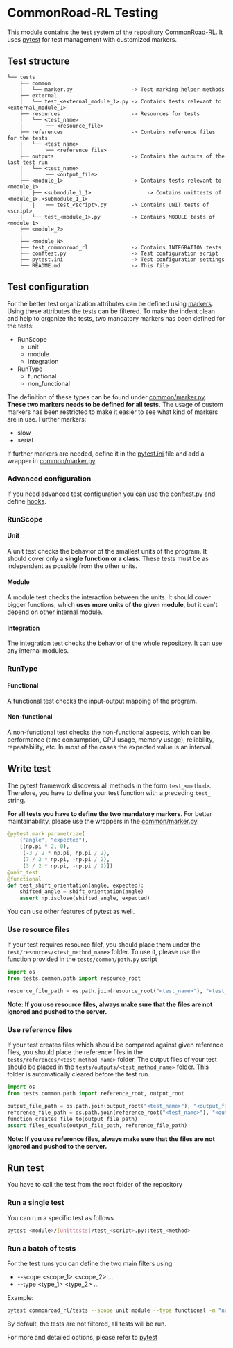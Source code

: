 # CommonRoad-RL Testing

This module contains the test system of the repository [CommonRoad-RL](https://gitlab.lrz.de/ss20-mpfav-rl/commonroad-rl). It uses [pytest](https://docs.pytest.org/en/stable/) for test management with customized markers. 

## Test structure

```
└── tests
    ├── common
    |   └── marker.py                   -> Test marking helper methods
    ├── external
    |   └── test_<external_module_1>.py -> Contains tests relevant to <external_module_1>
    ├── resources                       -> Resources for tests
    |   └── <test_name>  
    |       └── <resource_file>                 
    ├── references                      -> Contains reference files for the tests
    |   └── <test_name>     
    |       └── <reference_file>
    ├── outputs                         -> Contains the outputs of the last test run
    |   └── <test_name>     
    |       └── <output_file>
    ├── <module_1>                      -> Contains tests relevant to <module_1>
    |   ├── <submodule_1_1>                  -> Contains unittests of <module_1>.<submodule_1_1>
    |   |   └── test_<script>.py        -> Contains UNIT tests of <script>
    |   └── test_<module_1>.py          -> Contains MODULE tests of <module_1>
    ├── <module_2>
    :
    ├── <module_N>
    ├── test_commonroad_rl              -> Contains INTEGRATION tests
    ├── conftest.py                     -> Test configuration script
    ├── pytest.ini                      -> Test configuration settings
    └── README.md                       -> This file
```

## Test configuration
For the better test organization attributes can be defined using [markers](https://docs.pytest.org/en/latest/example/markers.html). Using these attributes the tests can be filtered. 
To make the indent clean and help to organize the tests, two mandatory markers has been defined for the tests:
* RunScope
  * unit
  * module
  * integration
* RunType
  * functional
  * non_functional
  
The definition of these types can be found under [common/marker.py](/testsmon/marker.py). **These two markers needs to be defined for all tests.**
The usage of custom markers has been restricted to make it easier to see what kind of markers are in use. Further markers:
* slow
* serial

If further markers are needed, define it in the [pytest.ini](/testsest.ini) file and add a wrapper in [common/marker.py](/testsmon/marker.py).

### Advanced configuration
If you need advanced test configuration you can use the [conftest.py](/testsftest.py) and define [hooks](https://docs.pytest.org/en/latest/writing_plugins.html#writing-hook-functions). 

### RunScope
#### Unit
A unit test checks the behavior of the smallest units of the program. It should cover only a **single function or a class**. These tests must be as independent as possible from the other units. 

#### Module
A module test checks the interaction between the units. It should cover bigger functions, which **uses more units of the given module**, but it can't depend on other internal module. 

#### Integration
The integration test checks the behavior of the whole repository. It can use any internal modules. 

### RunType
#### Functional
A functional test checks the input-output mapping of the program. 

#### Non-functional
A non-functional test checks the non-functional aspects, which can be performance (time consumption, CPU usage, memory usage), reliability, repeatability, etc. In most of the cases the expected value is an interval. 

## Write test
The pytest framework discovers all methods in the form `test_<method>`. Therefore, you have to define your test function with a preceding `test_` string. 

**For all tests you have to define the two mandatory markers**. For better maintainability, please use the wrappers in the [common/marker.py](/testsmon/marker.py). 
```python
@pytest.mark.parametrize(
    ("angle", "expected"),
    [(np.pi * 2, 0),
     (-3 / 2 * np.pi, np.pi / 2),
     (7 / 2 * np.pi, -np.pi / 2),
     (3 / 2 * np.pi, -np.pi / 2)])
@unit_test
@functional
def test_shift_orientation(angle, expected):
    shifted_angle = shift_orientation(angle)
    assert np.isclose(shifted_angle, expected)
```
You can use other features of pytest as well. 

### Use resource files
If your test requires resource filef, you should place them under the `test/resources/<test_method_name>` folder. To use it, please use the function provided in the `tests/common/path.py` script
```python
import os
from tests.common.path import resource_root

resource_file_path = os.path.join(resource_root("<test_name>"), "<test_file>")
```
**Note: If you use resource files, always make sure that the files are not ignored and pushed to the server.** 

### Use reference files
If your test creates files which should be compared against given reference files, you should place the reference files in the `tests/references/<test_method_name>` folder. 
The output files of your test should be placed in the `tests/outputs/<test_method_name>` folder. This folder is automatically cleared before the test run. 
```python
import os
from tests.common.path import reference_root, output_root

output_file_path = os.path.join(output_root("<test_name>"), "<output_file>")
reference_file_path = os.path.join(reference_root("<test_name>"), "<output_file>")
function_creates_file_to(output_file_path)
assert files_equals(output_file_path, reference_file_path)
```
**Note: If you use reference files, always make sure that the files are not ignored and pushed to the server.** 

## Run test
You have to call the test from the root folder of the repository
### Run a single test
You can run a specific test as follows
```bash
pytest <module>/[unittests]/test_<script>.py::test_<method>
```

### Run a batch of tests

For the test runs you can define the two main filters using
* --scope <scope_1> <scope_2> ...
* --type <type_1> <type_2> ...


Example:
```bash
pytest commonroad_rl/tests --scope unit module --type functional -m "not slow"
```

By default, the tests are not filtered, all tests will be run. 

For more and detailed options, please refer to [pytest](https://docs.pytest.org/en/stable/usage.html)